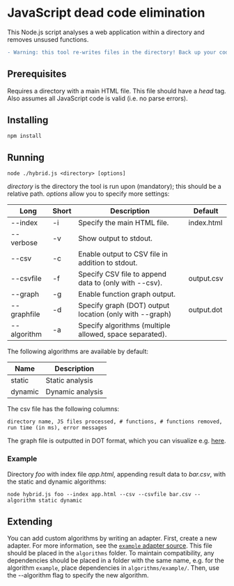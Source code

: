 # JavaScript dead code elimination
This Node.js script analyses a web application within a directory and removes unsused functions.

```diff
- Warning: this tool re-writes files in the directory! Back up your code before running.
```



## Prerequisites
Requires a directory with a main HTML file. This file should have a _head_ tag.
Also assumes all JavaScript code is valid (i.e. no parse errors).



## Installing
```
npm install
```



## Running
```
node ./hybrid.js <directory> [options]
```
_directory_ is the directory the tool is run upon (mandatory); this should be a relative path. _options_ allow you to specify more settings:

| Long         | Short | Description                                             | Default             |
|--------------|-------|---------------------------------------------------------|---------------------|
| --index      | -i    | Specify the main HTML file.                             | index.html          |
| --verbose    | -v    | Show output to stdout.                                  |                     |
| --csv        | -c    | Enable output to CSV file in addition to stdout.        |                     |
| --csvfile    | -f    | Specify CSV file to append data to (only with --csv).   | output.csv          |
| --graph      | -g    | Enable function graph output.                           |                     |
| --graphfile  | -d    | Specify graph (DOT) output location (only with --graph) | output.dot          |
| --algorithm  | -a    | Specify algorithms (multiple allowed, space separated). |                     |


The following algorithms are available by default:

| Name         | Description                   |
|--------------|-------------------------------|
| static       | Static analysis               |
| dynamic      | Dynamic analysis              |



The csv file has the following columns:
```
directory name, JS files processed, # functions, # functions removed, run time (in ms), error messages
```

The graph file is outputted in DOT format, which you can visualize e.g. [here](http://www.webgraphviz.com/).



### Example
Directory _foo_ with index file _app.html_, appending result data to _bar.csv_, with the static and dynamic algorithms:
```
node hybrid.js foo --index app.html --csv --csvfile bar.csv --algorithm static dynamic
```



## Extending
You can add custom algorithms by writing an adapter.
First, create a new adapter. For more information, see the [`example` adapter source](algorithms/example.js). This file should be placed in the `algorithms` folder. To maintain compatibility, any dependencies should be placed in a folder with the same name, e.g. for the algorithm `example`, place dependencies in `algorithms/example/`.
Then, use the --algorithm flag to specify the new algorithm.


